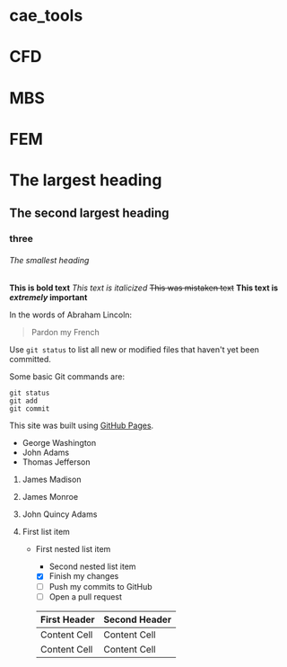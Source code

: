 # cae_tools
# CFD
# MBS
# FEM

# The largest heading
## The second largest heading
### three
###### The smallest heading

**This is bold text**
*This text is italicized*
~~This was mistaken text~~
**This text is _extremely_ important**

In the words of Abraham Lincoln:
> Pardon my French

Use `git status` to list all new or modified files that haven't yet been committed.

Some basic Git commands are:
```
git status
git add
git commit
```

This site was built using [GitHub Pages](https://pages.github.com/).

- George Washington
- John Adams
- Thomas Jefferson

1. James Madison
2. James Monroe
3. John Quincy Adams

1. First list item
   - First nested list item
     - Second nested list item


     - [x] Finish my changes
     - [ ] Push my commits to GitHub
     - [ ] Open a pull request

     | First Header  | Second Header |
     | ------------- | ------------- |
     | Content Cell  | Content Cell  |
     | Content Cell  | Content Cell  |
